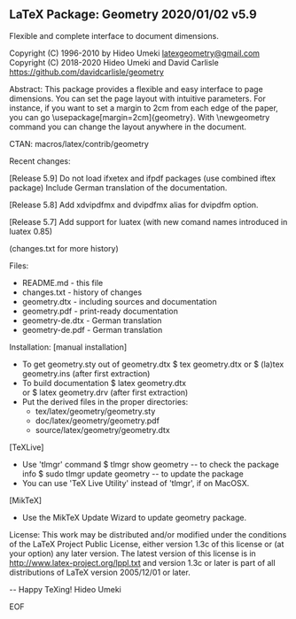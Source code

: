 LaTeX Package: Geometry 2020/01/02 v5.9
----------------------------------------
Flexible and complete interface to document dimensions.

Copyright (C) 1996-2010
by Hideo Umeki <latexgeometry@gmail.com>
Copyright (C) 2018-2020
Hideo Umeki and David Carlisle https://github.com/davidcarlisle/geometry

Abstract:
  This package provides a flexible and easy interface to page dimensions.
  You can set the page layout with intuitive parameters. For instance,
  if you want to set a margin to 2cm from each edge of the paper,
  you can go \usepackage[margin=2cm]{geometry}. With \newgeometry command
  you can change the layout anywhere in the document.

CTAN: macros/latex/contrib/geometry

Recent changes:

[Release 5.9]
Do not load ifxetex and ifpdf packages (use combined iftex package)
Include German translation of the documentation.

[Release 5.8]
Add xdvipdfmx and dvipdfmx alias for dvipdfm option.

[Release 5.7]
Add support for luatex (with new comand names introduced in luatex 0.85)

(changes.txt for more history)

Files:
  * README.md         -  this file
  * changes.txt       -  history of changes
  * geometry.dtx      -  including sources and documentation
  * geometry.pdf      -  print-ready documentation
  * geometry-de.dtx   -  German translation
  * geometry-de.pdf   -  German translation

Installation: 
[manual installation]
  * To get geometry.sty out of geometry.dtx
        $ tex geometry.dtx 
    or  $ (la)tex geometry.ins (after first extraction)
  * To build documentation
        $ latex geometry.dtx  
    or  $ latex geometry.drv (after first extraction)
  * Put the derived files in the proper directories:
      -  tex/latex/geometry/geometry.sty
      -  doc/latex/geometry/geometry.pdf
      -  source/latex/geometry/geometry.dtx

[TeXLive]
  * Use 'tlmgr' command
        $ tlmgr show geometry          -- to check the package info
        $ sudo tlmgr update geometry   -- to update the package
  * You can use 'TeX Live Utility' instead of 'tlmgr', if on MacOSX.

[MikTeX]
  * Use the MikTeX Update Wizard to update geometry package.

License:
  This work may be distributed and/or modified under the conditions
  of the LaTeX Project Public License, either version 1.3c of this
  license or (at your option) any later version. The latest version
  of this license is in http://www.latex-project.org/lppl.txt
  and version 1.3c or later is part of all distributions of LaTeX
  version 2005/12/01 or later.

--
Happy TeXing!
Hideo Umeki
 
EOF